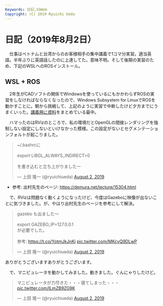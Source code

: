 ```yaml
---
Keywords: 日記,SGWeb
Copyright: (C) 2019 Ryuichi Ueda
---
```


# 日記（2019年8月2日）

　仕事はベトナムと台湾からのお客様相手の集中講義で1コマ分実習。適当英語。半年ぶりに英語話したのに上達してた。意味不明。そして後期の実習のため、下記のWSLへのROSインストール。

## WSL + ROS

　2年生がCADソフトの関係でWindowsを使っているにもかかわらずROSの実習をしなければならなくなったので、Windows Subsystem for LinuxでROSを動かすことに。朝から挑戦して、上記のように実習で中断したけど夕方までにうまくいった。[講義用に資料](https://ryuichiueda.github.io/manipulator_practice_b3/lesson1.html#/1)をまとめている最中。

　ハマったのはRVizのところで、私の環境だとOpenGLの間接レンダリングを強制しない設定にしないといけなかった模様。この設定がないとセグメンテーションフォルトが起こりました。

<blockquote class="twitter-tweet"><p lang="ja" dir="ltr">~/.bashrcに<br><br>export LIBGL_ALWAYS_INDIRECT=0<br><br>を書き込むと立ち上がりましたー</p>&mdash; 上田 隆一 (@ryuichiueda) <a href="https://twitter.com/ryuichiueda/status/1157174673295101952?ref_src=twsrc%5Etfw">August 2, 2019</a></blockquote> <script async src="https://platform.twitter.com/widgets.js" charset="utf-8"></script>

* 参考: 出村先生のページ: https://demura.net/lecture/15304.html

　で、RVizは問題なく動くようになったけど、今度はGazeboに映像が出ないことに気づきました。が、やはり出村先生のページを参考にして解決。

<blockquote class="twitter-tweet"><p lang="ja" dir="ltr">gazebo も出ました〜<br><br>export GAZEBO_IP=127.0.0.1<br>が必要でした。<br><br>参考: <a href="https://t.co/YotmJkJnKi">https://t.co/YotmJkJnKi</a> <a href="https://t.co/MKcyQ9DLwP">pic.twitter.com/MKcyQ9DLwP</a></p>&mdash; 上田 隆一 (@ryuichiueda) <a href="https://twitter.com/ryuichiueda/status/1157192348222156800?ref_src=twsrc%5Etfw">August 2, 2019</a></blockquote> <script async src="https://platform.twitter.com/widgets.js" charset="utf-8"></script>

ありがとうございますありがとうございます。

　で、マニピュレータを動かしてみました。動きました。ぐんにゃりしたけど。

<blockquote class="twitter-tweet"><p lang="ja" dir="ltr">マニピュレータが力尽きた・・・寝てしまった・・・ <a href="https://t.co/ILmZB9ZG9K">pic.twitter.com/ILmZB9ZG9K</a></p>&mdash; 上田 隆一 (@ryuichiueda) <a href="https://twitter.com/ryuichiueda/status/1157195258951680000?ref_src=twsrc%5Etfw">August 2, 2019</a></blockquote> <script async src="https://platform.twitter.com/widgets.js" charset="utf-8"></script>
